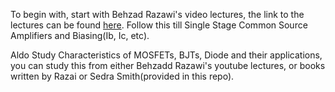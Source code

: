 To begin with, start with Behzad Razawi's video lectures, the link to the lectures can be found [here](https://www.youtube.com/watch?v=yQDfVJzEymI&list=PLyYrySVqmyVPzvVlPW-TTzHhNWg1J_0LU). Follow this till Single Stage Common Source Amplifiers and Biasing(Ib, Ic, etc).

Aldo Study Characteristics of MOSFETs, BJTs, Diode and their applications, you can study this from either Behzadd Razawi's youtube lectures, or books written by Razai or Sedra Smith(provided in this repo).



